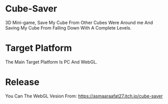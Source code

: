 # Cube-Saver
3D Mini-game, Save My Cube From Other Cubes Were Around me And Saving My Cube From Falling Down With A Complete Levels.
# Target Platform
The Main Target Platform Is PC And WebGL.
# Release
You Can The WebGL Vesion From: https://asmaaraafat27.itch.io/cube-saver
